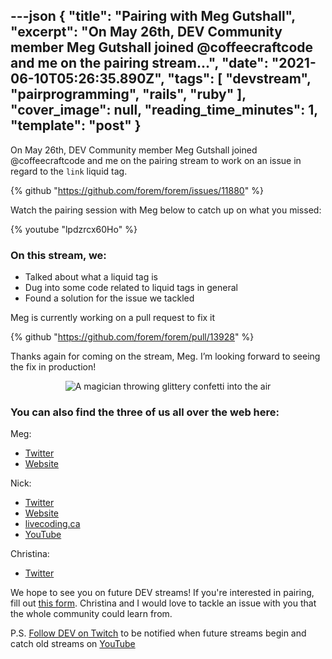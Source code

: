 ---json
{
  "title": "Pairing with Meg Gutshall",
  "excerpt": "On May 26th, DEV Community member Meg Gutshall joined @coffeecraftcode and me on the pairing stream...",
  "date": "2021-06-10T05:26:35.890Z",
  "tags": [
    "devstream",
    "pairprogramming",
    "rails",
    "ruby"
  ],
  "cover_image": null,
  "reading_time_minutes": 1,
  "template": "post"
}
---

On <time datetime="2021-05-26">May 26th</time>, DEV Community member Meg Gutshall joined @coffeecraftcode and me on the pairing stream to work on an issue in regard to the `link` liquid tag. 

{% github "https://github.com/forem/forem/issues/11880" %}

Watch the pairing session with Meg below to catch up on what you missed:

{% youtube "lpdzrcx60Ho" %}

### On this stream, we:

* Talked about what a liquid tag is
* Dug into some code related to liquid tags in general
* Found a solution for the issue we tackled

Meg is currently working on a pull request to fix it

{% github "https://github.com/forem/forem/pull/13928" %}

Thanks again for coming on the stream, Meg. I’m looking forward to seeing the fix in production!

<center>

![A magician throwing glittery confetti into the air](https://media.giphy.com/media/s2qXK8wAvkHTO/giphy.gif)

</center>

### You can also find the three of us all over the web here:

Meg:

* [Twitter](https://twitter.com/meg_gutshall)
* [Website](http://meghangutshall.com)

Nick:

* [Twitter](https://twitter.com/nickytonline)
* [Website](https://iamdeveloper.com/)
* [livecoding.ca](https://livecoding.ca)
* [YouTube](https://youtube.iamdeveloper.com)

Christina:

* [Twitter](https://twitter.com/coffeecraftcode)

We hope to see you on future DEV streams! If you're interested in pairing, fill out [this form](https://iamdeveloper.com/pair). Christina and I would love to tackle an issue with you that the whole community could learn from.

P.S. [Follow DEV on Twitch](https://twitch.tv/thepracticaldev) to be notified when future streams begin and catch old streams on [YouTube](https://www.youtube.com/c/thepracticaldevteam)
